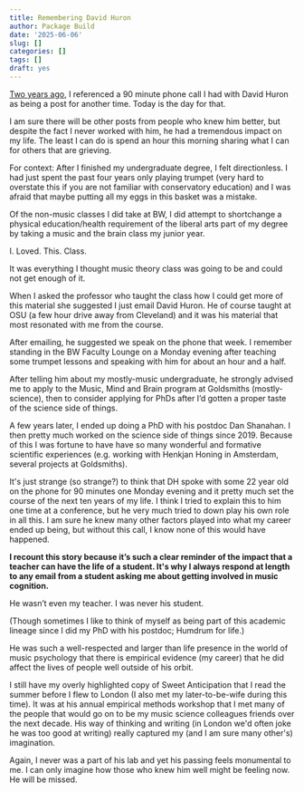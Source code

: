 ```yaml
---
title: Remembering David Huron
author: Package Build
date: '2025-06-06'
slug: []
categories: []
tags: []
draft: yes
---
```


[Two years ago](https://davidjohnbaker.rbind.io/posts/2023-05-21-a-decade-of-music-and-science/), I referenced a 90 minute phone call I had with David Huron as being a post for another time. Today is the day for that. 

I am sure there will be other posts from people who knew him better, but despite the fact I never worked with him, he had a tremendous impact on my life. 
The least I can do is spend an hour this morning sharing what I can for others that are grieving. 

For context: After I finished my undergraduate degree, I felt directionless. 
I had just spent the past four years only playing trumpet (very hard to overstate this if you are not familiar with conservatory education) and I was afraid that maybe putting all my eggs in this basket was a mistake. 

Of the non-music classes I did take at BW, I did attempt to shortchange a physical education/health requirement of the liberal arts part of my degree by taking a music and the brain class my junior year. 

I. Loved. This. Class. 

It was everything I thought music theory class was going to be and could not get enough of it. 

When I asked the professor who taught the class how I could get more of this material she suggested I just email David Huron.
He of course taught at OSU (a few hour drive away from Cleveland) and it was his material that most resonated with me from the course. 

After emailing, he suggested we speak on the phone that week. 
I remember standing in the BW Faculty Lounge on a Monday evening after teaching some trumpet lessons and speaking with him for about an hour and a half. 

After telling him about my mostly-music undergraduate, he strongly advised me to apply to the Music, Mind and Brain program at Goldsmiths (mostly-science), then to consider applying for PhDs after I’d gotten a proper taste of the science side of things.

A few  years later, I ended up doing a PhD with his postdoc Dan Shanahan. 
I then pretty much worked on the science side of things since 2019.
Because of this I was fortune to have have so many wonderful and formative scientific experiences (e.g. working with Henkjan Honing in Amsterdam, several projects at Goldsmiths).

It's just strange (so strange?) to think that DH spoke with some 22 year old on the phone for 90 minutes one Monday evening and it pretty much set the course of the next ten years of my life.
I think I tried to explain this to him one time at a conference, but he very much tried to down play his own role in all this.
I am sure he knew many other factors played into what my career ended up being, but without this call, I know none of this would have happened.

**I recount this story because it’s such a clear reminder of the impact that a teacher can have the life of a student. It's why I always respond at length to any email from a student asking me about getting involved in music cognition.**

He wasn’t even my teacher. I was never his student. 

(Though sometimes I like to think of myself as being part of this academic lineage since I did my PhD with his postdoc; Humdrum for life.) 

He was such a well-respected and larger than life presence in the world of music psychology that there is empirical evidence (my career) that he did affect the lives of people well outside of his orbit.

I still have my overly highlighted copy of Sweet Anticipation that I read the summer before I flew to London (I also met my later-to-be-wife during this time). 
It was at his annual empirical methods workshop that I met many of the people that would go on to be my music science colleagues friends over the next decade.
His way of thinking and writing (in London we'd often joke he was too good at writing) really captured my (and I am sure many other's) imagination.

Again, I never was a part of his lab and yet his passing feels monumental to me.
I can only imagine how those who knew him well might be feeling now.
He will be missed.


